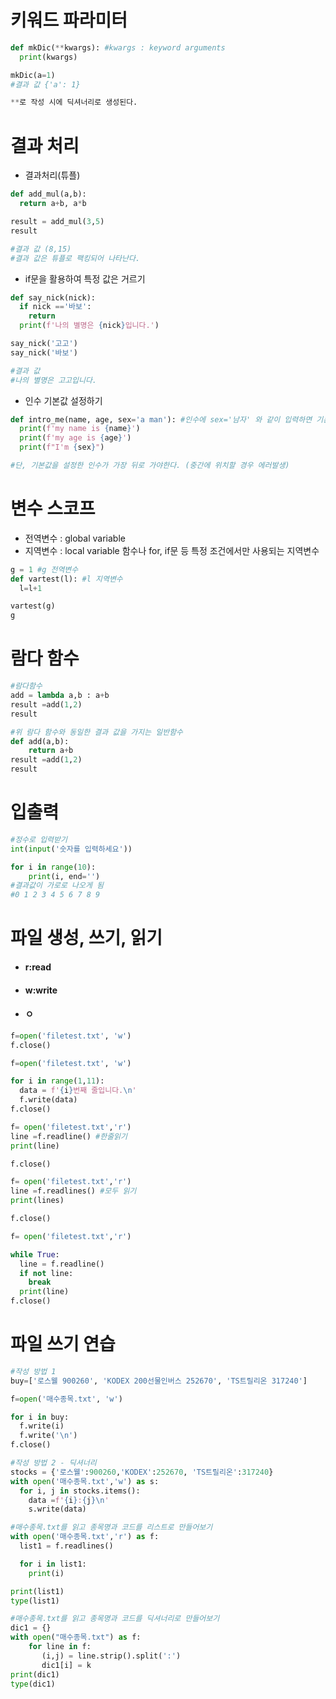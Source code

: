 # 키워드 파라미터

```python
def mkDic(**kwargs): #kwargs : keyword arguments
  print(kwargs)

mkDic(a=1)
#결과 값 {'a': 1}

**로 작성 시에 딕셔너리로 생성된다.
```



# 결과 처리

- 결과처리(튜플)

```python
def add_mul(a,b):
  return a+b, a*b

result = add_mul(3,5)
result

#결과 값 (8,15)
#결과 값은 튜플로 팩킹되어 나타난다.
```



- if문을 활용하여 특정 값은 거르기

```python
def say_nick(nick):
  if nick =='바보':
    return
  print(f'나의 별명은 {nick}입니다.')

say_nick('고고')
say_nick('바보')

#결과 값
#나의 별명은 고고입니다.
```



- 인수 기본값 설정하기

```python
def intro_me(name, age, sex='a man'): #인수에 sex='남자' 와 같이 입력하면 기본값을 설정할 수 있다.
  print(f'my name is {name}')
  print(f'my age is {age}')
  print(f"I'm {sex}")

#단, 기본값을 설정한 인수가 가장 뒤로 가야한다. (중간에 위치할 경우 에러발생)
```



# 변수 스코프

- 전역변수 : global variable 
- 지역변수 : local variable
  함수나 for, if문 등 특정 조건에서만 사용되는 지역변수

```python
g = 1 #g 전역변수 
def vartest(l): #l 지역변수
  l=l+1

vartest(g)
g
```



# 람다 함수

```python
#람다함수
add = lambda a,b : a+b
result =add(1,2)
result

#위 람다 함수와 동일한 결과 값을 가지는 일반함수
def add(a,b):
    return a+b
result =add(1,2)
result
```



# 입출력

```python
#정수로 입력받기
int(input('숫자를 입력하세요'))
```

```python
for i in range(10):	
    print(i, end='')
#결과값이 가로로 나오게 됨
#0 1 2 3 4 5 6 7 8 9

```



# 파일 생성, 쓰기, 읽기

- #### r:read

- #### w:write

- #### ㅇ

```python
f=open('filetest.txt', 'w')
f.close()
```

```python
f=open('filetest.txt', 'w')

for i in range(1,11):
  data = f'{i}번째 줄입니다.\n'
  f.write(data)
f.close()
```



```python
f= open('filetest.txt','r')
line =f.readline() #한줄읽기
print(line)

f.close()
```

```python
f= open('filetest.txt','r')
line =f.readlines() #모두 읽기
print(lines)

f.close()
```

```python
f= open('filetest.txt','r')

while True:
  line = f.readline()
  if not line:
    break
  print(line)
f.close()  
```



# 파일 쓰기 연습

```python
#작성 방법 1
buy=['로스웰 900260', 'KODEX 200선물인버스 252670', 'TS트릴리온 317240']

f=open('매수종목.txt', 'w')

for i in buy:
  f.write(i)
  f.write('\n')
f.close()
```

```python
#작성 방법 2 - 딕셔너리
stocks = {'로스웰':900260,'KODEX':252670, 'TS트릴리온':317240}
with open('매수종목.txt','w') as s:
  for i, j in stocks.items():
    data =f'{i}:{j}\n'
    s.write(data)
```

```python
#매수종목.txt를 읽고 종목명과 코드를 리스트로 만들어보기
with open('매수종목.txt','r') as f:
  list1 = f.readlines()

  for i in list1:
    print(i)

print(list1)
type(list1)
```

```python
#매수종목.txt를 읽고 종목명과 코드를 딕셔너리로 만들어보기
dic1 = {}
with open("매수종목.txt") as f:
    for line in f:
       (i,j) = line.strip().split(':')
       dic1[i] = k
print(dic1)
type(dic1)
```

